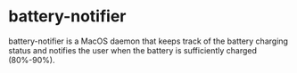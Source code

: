 # battery-notifier
battery-notifier is a MacOS daemon that keeps track of the battery charging status and notifies the user when the battery is sufficiently charged (80%-90%).
